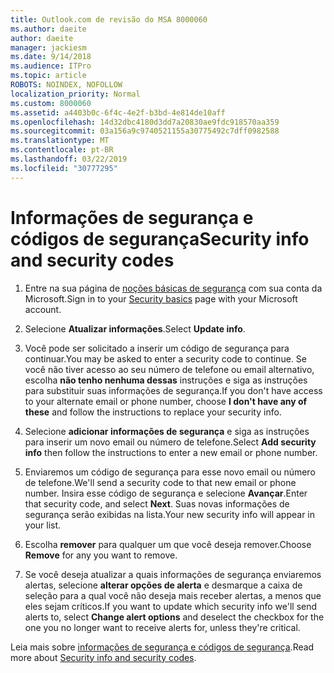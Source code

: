```yaml
---
title: Outlook.com de revisão do MSA 8000060
ms.author: daeite
author: daeite
manager: jackiesm
ms.date: 9/14/2018
ms.audience: ITPro
ms.topic: article
ROBOTS: NOINDEX, NOFOLLOW
localization_priority: Normal
ms.custom: 8000060
ms.assetid: a4403b0c-6f4c-4e2f-b3bd-4e814de10aff
ms.openlocfilehash: 14d32dbc4180d3dd7a20830ae9fdc918570aa359
ms.sourcegitcommit: 03a156a9c9740521155a30775492c7dff0982588
ms.translationtype: MT
ms.contentlocale: pt-BR
ms.lasthandoff: 03/22/2019
ms.locfileid: "30777295"
---
```

# <a name="security-info-and-security-codes"></a><span data-ttu-id="bbe9d-102">Informações de segurança e códigos de segurança</span><span class="sxs-lookup"><span data-stu-id="bbe9d-102">Security info and security codes</span></span>

1. <span data-ttu-id="bbe9d-103">Entre na sua página de [noções básicas de segurança](https://account.microsoft.com/security) com sua conta da Microsoft.</span><span class="sxs-lookup"><span data-stu-id="bbe9d-103">Sign in to your [Security basics](https://account.microsoft.com/security) page with your Microsoft account.</span></span> 
    
2. <span data-ttu-id="bbe9d-104">Selecione **Atualizar informações**.</span><span class="sxs-lookup"><span data-stu-id="bbe9d-104">Select **Update info**.</span></span> 
    
3. <span data-ttu-id="bbe9d-105">Você pode ser solicitado a inserir um código de segurança para continuar.</span><span class="sxs-lookup"><span data-stu-id="bbe9d-105">You may be asked to enter a security code to continue.</span></span> <span data-ttu-id="bbe9d-106">Se você não tiver acesso ao seu número de telefone ou email alternativo, escolha **não tenho nenhuma dessas** instruções e siga as instruções para substituir suas informações de segurança.</span><span class="sxs-lookup"><span data-stu-id="bbe9d-106">If you don't have access to your alternate email or phone number, choose **I don't have any of these** and follow the instructions to replace your security info.</span></span> 
    
4. <span data-ttu-id="bbe9d-107">Selecione **adicionar informações de segurança** e siga as instruções para inserir um novo email ou número de telefone.</span><span class="sxs-lookup"><span data-stu-id="bbe9d-107">Select **Add security info** then follow the instructions to enter a new email or phone number.</span></span> 
    
5. <span data-ttu-id="bbe9d-108">Enviaremos um código de segurança para esse novo email ou número de telefone.</span><span class="sxs-lookup"><span data-stu-id="bbe9d-108">We'll send a security code to that new email or phone number.</span></span> <span data-ttu-id="bbe9d-109">Insira esse código de segurança e selecione **Avançar**.</span><span class="sxs-lookup"><span data-stu-id="bbe9d-109">Enter that security code, and select **Next**.</span></span> <span data-ttu-id="bbe9d-110">Suas novas informações de segurança serão exibidas na lista.</span><span class="sxs-lookup"><span data-stu-id="bbe9d-110">Your new security info will appear in your list.</span></span> 
    
6. <span data-ttu-id="bbe9d-111">Escolha **remover** para qualquer um que você deseja remover.</span><span class="sxs-lookup"><span data-stu-id="bbe9d-111">Choose **Remove** for any you want to remove.</span></span> 
    
7. <span data-ttu-id="bbe9d-112">Se você deseja atualizar a quais informações de segurança enviaremos alertas, selecione **alterar opções de alerta** e desmarque a caixa de seleção para a qual você não deseja mais receber alertas, a menos que eles sejam críticos.</span><span class="sxs-lookup"><span data-stu-id="bbe9d-112">If you want to update which security info we'll send alerts to, select **Change alert options** and deselect the checkbox for the one you no longer want to receive alerts for, unless they're critical.</span></span> 
    
<span data-ttu-id="bbe9d-113">Leia mais sobre [informações de segurança e códigos de segurança](https://support.microsoft.com/help/12428/).</span><span class="sxs-lookup"><span data-stu-id="bbe9d-113">Read more about [Security info and security codes](https://support.microsoft.com/help/12428/).</span></span>
  


